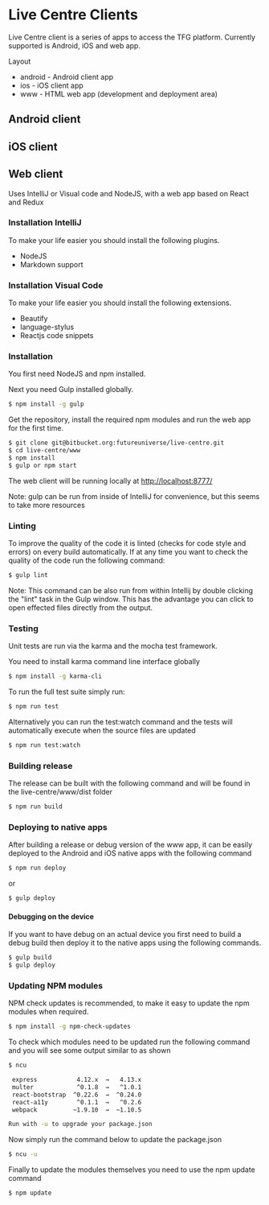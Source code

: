 # Live Centre Clients

Live Centre client is a series of apps to access the TFG platform.
Currently supported is Android, iOS and web app.

Layout
- android - Android client app
- ios - iOS client app
- www - HTML web app (development and deployment area)

## Android client

## iOS client

## Web client

Uses IntelliJ or Visual code and NodeJS, with a web app based on React and Redux

### Installation IntelliJ

To make your life easier you should install the following plugins.
- NodeJS
- Markdown support

### Installation Visual Code

To make your life easier you should install the following extensions.

- Beautify
- language-stylus
- Reactjs code snippets

### Installation

You first need NodeJS and npm installed.

Next you need Gulp installed globally.

```sh
$ npm install -g gulp
```
Get the repository, install the required npm modules and run the web app for the first time.

```sh
$ git clone git@bitbucket.org:futureuniverse/live-centre.git
$ cd live-centre/www
$ npm install
$ gulp or npm start
```

The web client will be running locally at [http://localhost:8777/](http://localhost:8777/)

Note: gulp can be run from inside of IntelliJ for convenience, but this seems to take more resources

### Linting

To improve the quality of the code it is linted (checks for code style and errors) on every build automatically. If at any time you
want to check the quality of the code run the following command:

```sh
$ gulp lint
```

Note: This command can be also run from within Intellij by double clicking the "lint" task in the
Gulp window. This has the advantage you can click to open effected files directly from the output.

### Testing

Unit tests are run via the karma and the mocha test framework.

You need to install karma command line interface globally

```sh
$ npm install -g karma-cli
```

To run the full test suite simply run:

```sh
$ npm run test
```

Alternatively you can run the test:watch command and the tests will automatically execute when
the source files are updated

```sh
$ npm run test:watch
```

### Building release

The release can be built with the following command and will be found in the live-centre/www/dist folder

```sh
$ npm run build
```

### Deploying to native apps

After building a release or debug version of the www app, it can be easily deployed to the Android and iOS native apps with the following command

```sh
$ npm run deploy
```
or
```sh
$ gulp deploy
```

#### Debugging on the device

If you want to have debug on an actual device you first need to build a debug build then deploy it to the native apps using the following commands.

```sh
$ gulp build
$ gulp deploy
```

### Updating NPM modules

NPM check updates is recommended, to make it easy to update the npm modules when required.

```sh
$ npm install -g npm-check-updates
```

To check which modules need to be updated run the following command and you will see some output similar to as shown

```sh
$ ncu

 express           4.12.x  →   4.13.x
 multer            ^0.1.8  →   ^1.0.1
 react-bootstrap  ^0.22.6  →  ^0.24.0
 react-a11y        ^0.1.1  →   ^0.2.6
 webpack          ~1.9.10  →  ~1.10.5

Run with -u to upgrade your package.json
```

Now simply run the command below to update the package.json

```sh
$ ncu -u
```

Finally to update the modules themselves you need to use the npm update command

```sh
$ npm update
```



